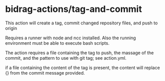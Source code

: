 # bidrag-actions/tag-and-commit

This action will create a tag, commit changed repository files, and push to origin

Requires a runner with node and ncc installed. Also the running environment must
be able to execute bash scripts.

The action requires a file containing the tag to push, the massage of the commit,
and the pattern to use with git tag; see action.yml.

if a file containing the content of the tag is present, the content will replace
{} from the commit message provided.
